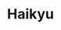 ---
layout: lecteur.njk
tags : haikyu

title : Haikyu
episode : 07
saison : 4
iframe : https://dood.to/e/vxvqpjbztjaw
cc :  VostFr
    
---